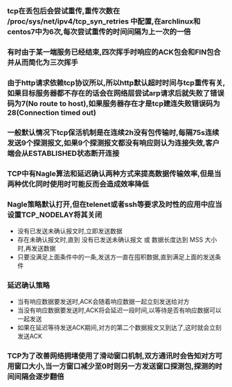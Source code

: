 ### tcp在丢包后会尝试重传,重传次数在 /proc/sys/net/ipv4/tcp_syn_retries 中配置,在archlinux和centos7中为6次,每次尝试重传的时间间隔为上一次的一倍

### 有时由于某一端服务已经结束,四次挥手时响应的ACK包会和FIN包合并从而简化为三次挥手

### 由于http请求依赖tcp协议所以,所以http默认超时时间与tcp重传有关,如果目标服务器都不存在的话会在网络层尝试arp请求后就失败了错误码为7(No route to host),如果服务器存在才是tcp建连失败错误码为28(Connection timed out)

### 一般默认情况下tcp保活机制是在连续2h没有包传输时,每隔75s连续发送9个探测报文,如果9个探测报文都没有响应则认为连接失效,客户端会从ESTABLISHED状态断开连接

### TCP中有Nagle算法和延迟确认两种方式来提高数据传输效率,但是当两种优化同时使用时可能反而会造成效率降低

### Nagle策略默认打开,但在telenet或者ssh等要求及时性的应用中应当设置TCP_NODELAY将其关闭

* 没有已发送未确认报文时,立即发送数据
* 存在未确认报文时,直到 没有已发送未确认报⽂ 或 数据⻓度达到 MSS ⼤⼩ 时,再发送数据
* 只要没满⾜上⾯条件中的⼀条,发送⽅⼀直在囤积数据,直到满⾜上⾯的发送条件

### 延迟确认策略

* 当有响应数据要发送时,ACK会随着响应数据⼀起⽴刻发送给对⽅
* 当没有响应数据要发送时,ACK将会延迟⼀段时间,以等待是否有响应数据可以⼀起发送
* 如果在延迟等待发送ACK期间,对⽅的第⼆个数据报⽂⼜到达了,这时就会⽴刻发送ACK

### TCP为了改善网络拥堵使用了滑动窗口机制,双方通讯时会告知对方可用窗口大小,当一方窗口减少至0时则另一方发送窗口探测包,探测的时间间隔会逐步翻倍

